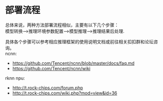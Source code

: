 # 部署流程
总体来说，两种方法部署流程相似，主要有以下几个步骤：  
模型转换——>推理环境参数配置——>模型推理——>推理结果后处理.   
  
具体各个步骤可以参考相应推理框架的使用说明文档或前往相关扣扣群和论坛咨询。   
ncnn: 
* https://github.com/Tencent/ncnn/blob/master/docs/faq.md
* https://github.com/Tencent/ncnn/wiki

rknn npu:
* http://t.rock-chips.com/forum.php
* http://t.rock-chips.com/wiki.php?mod=view&id=36
